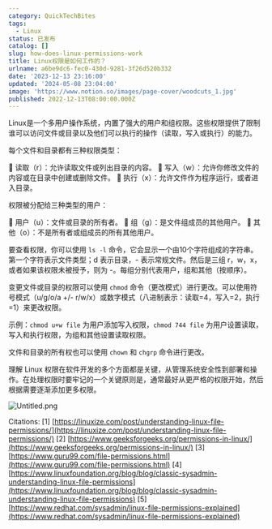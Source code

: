 ```yaml
---
category: QuickTechBites
tags:
  - Linux
status: 已发布
catalog: []
slug: how-does-linux-permissions-work
title: Linux权限是如何工作的？
urlname: a6be9dc6-fec0-430d-9281-3f26d520b332
date: '2023-12-13 23:16:00'
updated: '2024-05-08 23:04:00'
image: 'https://www.notion.so/images/page-cover/woodcuts_1.jpg'
published: 2022-12-13T08:00:00.000Z
---
```


Linux是一个多用户操作系统，内置了强大的用户和组权限。这些权限提供了限制谁可以访问文件或目录以及他们可以执行的操作（读取，写入或执行）的能力。


每个文件和目录都有三种权限类型：


🔸 读取（r）：允许读取文件或列出目录的内容。
🔸 写入（w）：允许你修改文件的内容或在目录中创建或删除文件。
🔸 执行（x）：允许文件作为程序运行，或者进入目录。


权限被分配给三种类型的用户：


🔸 用户（u）：文件或目录的所有者。
🔸 组（g）：是文件组成员的其他用户。
🔸 其他（o）：不是所有者或组成员的所有其他用户。


要查看权限，你可以使用 `ls -l` 命令，它会显示一个由10个字符组成的字符串。第一个字符表示文件类型；d 表示目录，- 表示常规文件。然后是三组 r，w，x，或者如果该权限未被授予，则为 -。每组分别代表用户，组和其他（按顺序）。


变更文件或目录的权限可以使用 `chmod` 命令（更改模式）进行更改。可以使用符号模式（u/g/o/a +/- r/w/x）或数字模式（八进制表示：读取=4，写入=2，执行=1）来更改权限。


示例：`chmod u+w file` 为用户添加写入权限，`chmod 744 file` 为用户设置读取，写入和执行权限，为组和其他设置读取权限。


文件和目录的所有权也可以使用 `chown` 和 `chgrp` 命令进行更改。


理解 Linux 权限在软件开发的多个方面都是关键，从管理系统安全性到部署和操作。在处理权限时要牢记的一个关键原则是，通常最好从更严格的权限开始，然后根据需要逐渐添加更多权限。


![Untitled.png](https://prod-files-secure.s3.us-west-2.amazonaws.com/5d24fe63-e567-4804-86f9-9fdc62e13082/332b89ee-9c33-4950-8a69-32c3d1ff2c69/Untitled.png?X-Amz-Algorithm=AWS4-HMAC-SHA256&X-Amz-Content-Sha256=UNSIGNED-PAYLOAD&X-Amz-Credential=ASIAZI2LB466XFRA7R4M%2F20250204%2Fus-west-2%2Fs3%2Faws4_request&X-Amz-Date=20250204T053654Z&X-Amz-Expires=3600&X-Amz-Security-Token=IQoJb3JpZ2luX2VjEA0aCXVzLXdlc3QtMiJIMEYCIQCCRzayBH2qvJF8CLzOIQaw3MaH9HsH58kmlkLjwJrskwIhAKtUXD9EYTMrhBcUSPf%2B2Ex%2FuLe%2BTYkOBSZszhiJdxfUKv8DCCYQABoMNjM3NDIzMTgzODA1IgzsxlHQQHkfVr%2Fz6ysq3APlj%2ByUU2G5IuUU1x7xorEGhzfijWzxUe4SY1SEBUb5eICBIHew6zqkdXFDnulBMszcpsWkiU7eQxOjYz3VKH5DSeCkuV5WH1tEDKANylUxnf3cgN5ZujdtRx8aGOF4rnF8X2Yvqo2xX84sBg0EbSQQzDJpdavtf8uxs9bz6F83QdjqIOULKL8t%2FC8iHynagDNRRhO4CVTJBMAZ2n6c26fZTpKfO64MkmojXspFyvk%2FG6PpVPT4l1JV%2FcoEnL7VRUtdTdAoIs3xCntzAM%2BUlS0%2FvEmmVSDcHDLnq%2FBD198FSFMxRmOvyDxelW1GM9Wg%2F6IZm1tEZ8RJEi1o2sSAqJcuvKCO%2FxjHoumoa8RCYw380Qci1kCKAfdMJwpuoawDTnTNdHxhwMv%2FTp%2FFO%2B8YonLoXSlUGtW7nSuuE%2FRxVQce454G5WG78CkLR%2FMsBAnpmntVfOeIOrJ1SXjZ1aonKdeehJ4p2GpPiY3Fv8U0qGToB4K9SbwBIQEL29GNmYfP689OxnreZr5eb8CsAD6G4In3KYoZscp3AIQutJtK9VOpf5QcrFRh%2FYokXNpOY9ZGDdJmSUUrxqvVXWmJWvIMoQ6R48NZi9Yx0RqfOciKhmtDC1WXqcYh425ff7F2DDCGv4a9BjqkAS3Ksndl6OO7uOrvWIud0uKePlZ0vuTpevHFUMBXo8tuuxzSUsoiSvMAx5%2BhWpyLeAE64Z4plUuTb46ZbG1631nxtVxOZtRq%2FV0PRTzIN%2Fi0eivq8JNyORn3Q8cPcF%2FYaKeI8hPi2X4ggnbRO%2BULHr5PrkWSWLUxuY7%2Bd%2BZnuobAfuJclNOWIYHKY2nG%2BvhAt7tCiS%2B10T9kRrzqYgXXy6%2FbMMJt&X-Amz-Signature=e4fd9f1d497f89290e3ad253b028593746656b3a9ac9edc19bcab3625abc8c50&X-Amz-SignedHeaders=host&x-id=GetObject)


Citations:
[1] [https://linuxize.com/post/understanding-linux-file-permissions/](https://linuxize.com/post/understanding-linux-file-permissions/)
[2] [https://www.geeksforgeeks.org/permissions-in-linux/](https://www.geeksforgeeks.org/permissions-in-linux/)
[3] [https://www.guru99.com/file-permissions.html](https://www.guru99.com/file-permissions.html)
[4] [https://www.linuxfoundation.org/blog/blog/classic-sysadmin-understanding-linux-file-permissions](https://www.linuxfoundation.org/blog/blog/classic-sysadmin-understanding-linux-file-permissions)
[5] [https://www.redhat.com/sysadmin/linux-file-permissions-explained](https://www.redhat.com/sysadmin/linux-file-permissions-explained)

